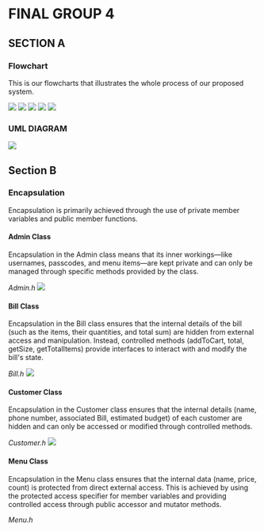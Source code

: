 # FINAL GROUP 4 #
## SECTION A 
### Flowchart
This is our flowcharts that illustrates the whole process of our proposed system.

<img src="https://github.com/jjn7702/SECJ1023-PT2/blob/main/Submission/sec04_23242/Group4%20/Final/flowchart1.png" />
<img src="https://github.com/jjn7702/SECJ1023-PT2/blob/main/Submission/sec04_23242/Group4%20/Final/flowchart2.png" />
<img src="https://github.com/jjn7702/SECJ1023-PT2/blob/main/Submission/sec04_23242/Group4%20/Final/flowchart3.png" />
<img src="https://github.com/jjn7702/SECJ1023-PT2/blob/main/Submission/sec04_23242/Group4%20/Final/flowchart4.png" />
<img src="https://github.com/jjn7702/SECJ1023-PT2/blob/main/Submission/sec04_23242/Group4%20/Final/flowchart5.png" />

### UML DIAGRAM
<img src="https://github.com/jjn7702/SECJ1023-PT2/blob/main/Submission/sec04_23242/Group4%20/Final/UML.png" />

## Section B

### Encapsulation

Encapsulation is primarily achieved through the use of private member variables and public member functions.

#### Admin Class
Encapsulation in the Admin class means that its inner workings—like usernames, passcodes, and menu items—are kept private and can only be managed through specific methods provided by the class.

*Admin.h*
<img src="https://github.com/jjn7702/SECJ1023-PT2/blob/main/Submission/sec04_23242/Group4%20/Final/Screenshot%202024-06-26%20223448.png" />

#### Bill Class
Encapsulation in the Bill class ensures that the internal details of the bill (such as the items, their quantities, and total sum) are hidden from external access and manipulation. Instead, controlled methods (addToCart, total, getSize, getTotalItems) provide interfaces to interact with and modify the bill's state.

*Bill.h*
<img src="https://github.com/jjn7702/SECJ1023-PT2/blob/main/Submission/sec04_23242/Group4%20/Final/images/Screenshot%202024-06-26%20223734.png" />

#### Customer Class
Encapsulation in the Customer class ensures that the internal details (name, phone number, associated Bill, estimated budget) of each customer are hidden and can only be accessed or modified through controlled methods.

*Customer.h*
<img src="https://github.com/jjn7702/SECJ1023-PT2/blob/main/Submission/sec04_23242/Group4%20/Final/images/Screenshot%202024-06-26%20224022.png" />

#### Menu Class
Encapsulation in the Menu class ensures that the internal data (name, price, count) is protected from direct external access. This is achieved by using the protected access specifier for member variables and providing controlled access through public accessor and mutator methods.

*Menu.h*




